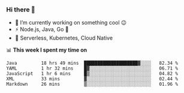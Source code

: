 ### Hi there 👋

<!--
**nodejh/nodejh** is a ✨ _special_ ✨ repository because its `README.md` (this file) appears on your GitHub profile.

Here are some ideas to get you started:

- 🔭 I’m currently working on ...
- 🌱 I’m currently learning ...
- 👯 I’m looking to collaborate on ...
- 🤔 I’m looking for help with ...
- 💬 Ask me about ...
- 📫 How to reach me: ...
- 😄 Pronouns: ...
- ⚡ Fun fact: ...
-->

- 🔭 I’m currently working on something cool :wink:
- ⚡ Node.js, Java, Go :thought_balloon:
- 🤖 Serverless, Kubernetes, Cloud Native

📊 **This week I spent my time on**

<!--START_SECTION:waka-->
```text
Java         18 hrs 49 mins  ████████████████████▓░░░░   82.34 % 
YAML         1 hr 32 mins    █▓░░░░░░░░░░░░░░░░░░░░░░░   06.71 % 
JavaScript   1 hr 6 mins     █▒░░░░░░░░░░░░░░░░░░░░░░░   04.82 % 
XML          33 mins         ▓░░░░░░░░░░░░░░░░░░░░░░░░   02.44 % 
Markdown     26 mins         ▒░░░░░░░░░░░░░░░░░░░░░░░░   01.96 % 
```
<!--END_SECTION:waka-->


<!--
:traffic_light: **Visitors**

![visitors](https://visitor-badge.glitch.me/badge?page_id=nodejh.nodejh)
-->
